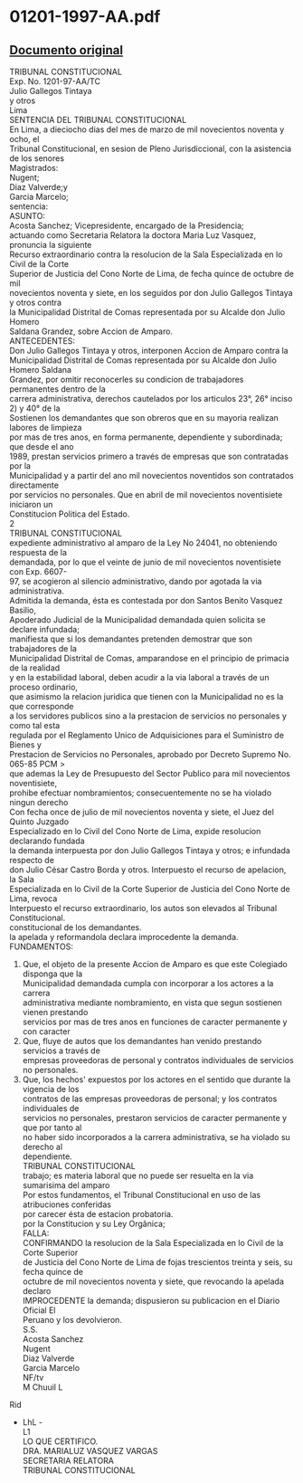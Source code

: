 
01201-1997-AA.pdf
=================
  
[Documento original](https://tc.gob.pe/jurisprudencia/1998/01201-1997-AA.pdf)  
---  
TRIBUNAL CONSTITUCIONAL  
Exp. No. 1201-97-AA/TC  
Julio Gallegos Tintaya  
y otros  
Lima  
SENTENCIA DEL TRIBUNAL CONSTITUCIONAL  
En Lima, a dieciocho dias del mes de marzo de mil novecientos noventa y ocho, el  
Tribunal Constitucional, en sesion de Pleno Jurisdiccional, con la asistencia de los senores  
Magistrados:  
Nugent;  
Diaz Valverde;y  
Garcia Marcelo;  
sentencia:  
ASUNTO:  
Acosta Sanchez; Vicepresidente, encargado de la Presidencia;  
actuando como Secretaria Relatora la doctora Maria Luz Vasquez, pronuncia la siguiente  
Recurso extraordinario contra la resolucion de la Sala Especializada en lo Civil de la Corte  
Superior de Justicia del Cono Norte de Lima, de fecha quince de octubre de mil  
novecientos noventa y siete, en los seguidos por don Julio Gallegos Tintaya y otros contra  
la Municipalidad Distrital de Comas representada por su Alcalde don Julio Homero  
Saldana Grandez, sobre Accion de Amparo.  
ANTECEDENTES:  
Don Julio Gallegos Tintaya y otros, interponen Accion de Amparo contra la  
Municipalidad Distrital de Comas representada por su Alcalde don Julio Homero Saldana  
Grandez, por omitir reconocerles su condicion de trabajadores permanentes dentro de la  
carrera administrativa, derechos cautelados por los articulos 23°, 26° inciso 2) y 40° de la  
Sostienen los demandantes que son obreros que en su mayoria realizan labores de limpieza  
por mas de tres anos, en forma permanente, dependiente y subordinada; que desde el ano  
1989, prestan servicios primero a través de empresas que son contratadas por la  
Municipalidad y a partir del ano mil novecientos noventidos son contratados directamente  
por servicios no personales. Que en abril de mil novecientos noventisiete iniciaron un  
Constitucion Politica del Estado.  
2  
TRIBUNAL CONSTITUCIONAL  
expediente administrativo al amparo de la Ley No 24041, no obteniendo respuesta de la  
demandada, por lo que el veinte de junio de mil novecientos noventisiete con Exp. 6607-  
97, se acogieron al silencio administrativo, dando por agotada la via administrativa.  
Admitida la demanda, ésta es contestada por don Santos Benito Vasquez Basilio,  
Apoderado Judicial de la Municipalidad demandada quien solicita se declare infundada;  
manifiesta que si los demandantes pretenden demostrar que son trabajadores de la  
Municipalidad Distrital de Comas, amparandose en el principio de primacia de la realidad  
y en la estabilidad laboral, deben acudir a la via laboral a través de un proceso ordinario,  
que asimismo la relacion juridica que tienen con la Municipalidad no es la que corresponde  
a los servidores publicos sino a la prestacion de servicios no personales y como tal esta  
regulada por el Reglamento Unico de Adquisiciones para el Suministro de Bienes y  
Prestacion de Servicios no Personales, aprobado por Decreto Supremo No. 065-85 PCM >  
que ademas la Ley de Presupuesto del Sector Publico para mil novecientos noventisiete,  
prohibe efectuar nombramientos; consecuentemente no se ha violado ningun derecho  
Con fecha once de julio de mil novecientos noventa y siete, el Juez del Quinto Juzgado  
Especializado en lo Civil del Cono Norte de Lima, expide resolucion declarando fundada  
la demanda interpuesta por don Julio Gallegos Tintaya y otros; e infundada respecto de  
don Julio César Castro Borda y otros. Interpuesto el recurso de apelacion, la Sala  
Especializada en lo Civil de la Corte Superior de Justicia del Cono Norte de Lima, revoca  
Interpuesto el recurso extraordinario, los autos son elevados al Tribunal Constitucional.  
constitucional de los demandantes.  
la apelada y reformandola declara improcedente la demanda.  
FUNDAMENTOS:  
1. Que, el objeto de la presente Accion de Amparo es que este Colegiado disponga que la  
Municipalidad demandada cumpla con incorporar a los actores a la carrera  
administrativa mediante nombramiento, en vista que segun sostienen vienen prestando  
servicios por mas de tres anos en funciones de caracter permanente y con caracter  
2. Que, fluye de autos que los demandantes han venido prestando servicios a través de  
empresas proveedoras de personal y contratos individuales de servicios no personales.  
3. Que, los hechos' expuestos por los actores en el sentido que durante la vigencia de los  
contratos de las empresas proveedoras de personal; y los contratos individuales de  
servicios no personales, prestaron servicios de caracter permanente y que por tanto al  
no haber sido incorporados a la carrera administrativa, se ha violado su derecho al  
dependiente.  
TRIBUNAL CONSTITUCIONAL  
trabajo; es materia laboral que no puede ser resuelta en la via sumarisima del amparo  
Por estos fundamentos, el Tribunal Constitucional en uso de las atribuciones conferidas  
por carecer ésta de estacion probatoria.  
por la Constitucion y su Ley Orgânica;  
FALLA:  
CONFIRMANDO la resolucion de la Sala Especializada en lo Civil de la Corte Superior  
de Justicia del Cono Norte de Lima de fojas trescientos treinta y seis, su fecha quince de  
octubre de mil novecientos noventa y siete, que revocando la apelada declaro  
IMPROCEDENTE la demanda; dispusieron su publicacion en el Diario Oficial El  
Peruano y los devolvieron.  
S.S.  
Acosta Sanchez  
Nugent  
Diaz Valverde  
Garcia Marcelo  
NF/tv  
M Chuuil L  
  
Rid  
- LhL -  
L1  
LO QUE CERTIFICO.  
DRA. MARIALUZ VASQUEZ VARGAS  
SECRETARIA RELATORA  
TRIBUNAL CONSTITUCIONAL